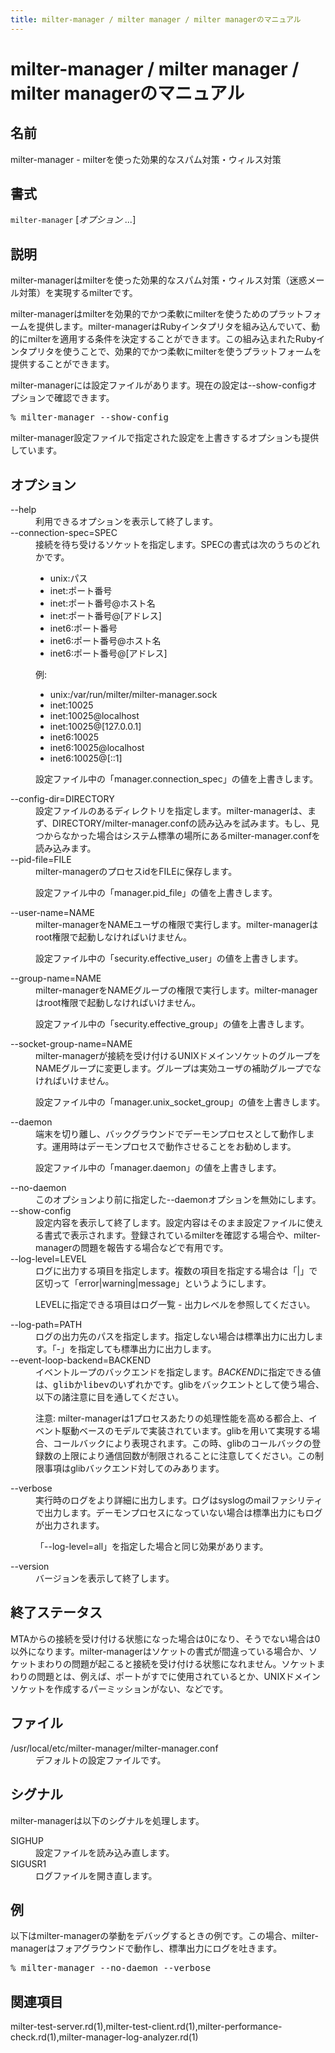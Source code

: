 ```yaml
---
title: milter-manager / milter manager / milter managerのマニュアル
---
```


# milter-manager / milter manager / milter managerのマニュアル

## 名前

milter-manager - milterを使った効果的なスパム対策・ウィルス対策

## 書式

<code>milter-manager</code> [<em>オプション ...</em>]

## 説明

milter-managerはmilterを使った効果的なスパム対策・ウィルス対策（迷惑メール対策）を実現するmilterです。

milter-managerはmilterを効果的でかつ柔軟にmilterを使うためのプラットフォームを提供します。milter-managerはRubyインタプリタを組み込んでいて、動的にmilterを適用する条件を決定することができます。この組み込まれたRubyインタプリタを使うことで、効果的でかつ柔軟にmilterを使うプラットフォームを提供することができます。

milter-managerには設定ファイルがあります。現在の設定は--show-configオプションで確認できます。

<pre>% milter-manager --show-config</pre>

milter-manager設定ファイルで指定された設定を上書きするオプションも提供しています。

## オプション

<dl>
<dt>--help</dt>
<dd>利用できるオプションを表示して終了します。</dd>
<dt>--connection-spec=SPEC</dt>
<dd>接続を待ち受けるソケットを指定します。SPECの書式は次のうちのどれかです。

* unix:パス
* inet:ポート番号
* inet:ポート番号@ホスト名
* inet:ポート番号@[アドレス]
* inet6:ポート番号
* inet6:ポート番号@ホスト名
* inet6:ポート番号@[アドレス]

例:

* unix:/var/run/milter/milter-manager.sock
* inet:10025
* inet:10025@localhost
* inet:10025@[127.0.0.1]
* inet6:10025
* inet6:10025@localhost
* inet6:10025@[::1]

設定ファイル中の「manager.connection_spec」の値を上書きします。</dd>
<dt>--config-dir=DIRECTORY</dt>
<dd>設定ファイルのあるディレクトリを指定します。milter-managerは、まず、DIRECTORY/milter-manager.confの読み込みを試みます。もし、見つからなかった場合はシステム標準の場所にあるmilter-manager.confを読み込みます。</dd>
<dt>--pid-file=FILE</dt>
<dd>milter-managerのプロセスidをFILEに保存します。

設定ファイル中の「manager.pid_file」の値を上書きします。</dd>
<dt>--user-name=NAME</dt>
<dd>milter-managerをNAMEユーザの権限で実行します。milter-managerはroot権限で起動しなければいけません。

設定ファイル中の「security.effective_user」の値を上書きします。</dd>
<dt>--group-name=NAME</dt>
<dd>milter-managerをNAMEグループの権限で実行します。milter-managerはroot権限で起動しなければいけません。

設定ファイル中の「security.effective_group」の値を上書きします。</dd>
<dt>--socket-group-name=NAME</dt>
<dd>milter-managerが接続を受け付けるUNIXドメインソケットのグループをNAMEグループに変更します。グループは実効ユーザの補助グループでなければいけません。

設定ファイル中の「manager.unix_socket_group」の値を上書きします。</dd>
<dt>--daemon</dt>
<dd>端末を切り離し、バックグラウンドでデーモンプロセスとして動作します。運用時はデーモンプロセスで動作させることをお勧めします。

設定ファイル中の「manager.daemon」の値を上書きします。</dd>
<dt>--no-daemon</dt>
<dd>このオプションより前に指定した--daemonオプションを無効にします。</dd>
<dt>--show-config</dt>
<dd>設定内容を表示して終了します。設定内容はそのまま設定ファイルに使える書式で表示されます。登録されているmilterを確認する場合や、milter-managerの問題を報告する場合などで有用です。</dd>
<dt>--log-level=LEVEL</dt>
<dd>ログに出力する項目を指定します。複数の項目を指定する場合は「|」で区切って「error|warning|message」というようにします。

LEVELに指定できる項目はログ一覧 - 出力レベルを参照してください。</dd>
<dt>--log-path=PATH</dt>
<dd>ログの出力先のパスを指定します。指定しない場合は標準出力に出力します。「-」を指定しても標準出力に出力します。</dd>
<dt>--event-loop-backend=BACKEND</dt>
<dd>イベントループのバックエンドを指定します。<var>BACKEND</var>に指定できる値は、<kbd>glib</kbd>か<kbd>libev</kbd>のいずれかです。glibをバックエントとして使う場合、以下の諸注意に目を通してください。

注意: milter-managerは1プロセスあたりの処理性能を高める都合上、イベント駆動ベースのモデルで実装されています。glibを用いて実現する場合、コールバックにより表現されます。この時、glibのコールバックの登録数の上限により通信回数が制限されることに注意してください。この制限事項はglibバックエンド対してのみあります。</dd>
<dt>--verbose</dt>
<dd>実行時のログをより詳細に出力します。ログはsyslogのmailファシリティで出力します。デーモンプロセスになっていない場合は標準出力にもログが出力されます。

「--log-level=all」を指定した場合と同じ効果があります。</dd>
<dt>--version</dt>
<dd>バージョンを表示して終了します。</dd></dl>

## 終了ステータス

MTAからの接続を受け付ける状態になった場合は0になり、そうでない場合は0以外になります。milter-managerはソケットの書式が間違っている場合か、ソケットまわりの問題が起こると接続を受け付ける状態になれません。ソケットまわりの問題とは、例えば、ポートがすでに使用されているとか、UNIXドメインソケットを作成するパーミッションがない、などです。

## ファイル

<dl>
<dt>/usr/local/etc/milter-manager/milter-manager.conf</dt>
<dd>デフォルトの設定ファイルです。</dd></dl>

## シグナル

milter-managerは以下のシグナルを処理します。

<dl>
<dt>SIGHUP</dt>
<dd>設定ファイルを読み込み直します。</dd>
<dt>SIGUSR1</dt>
<dd>ログファイルを開き直します。</dd></dl>

## 例

以下はmilter-managerの挙動をデバッグするときの例です。この場合、milter-managerはフォアグラウンドで動作し、標準出力にログを吐きます。

<pre>% milter-manager --no-daemon --verbose</pre>

## 関連項目

milter-test-server.rd(1),milter-test-client.rd(1),milter-performance-check.rd(1),milter-manager-log-analyzer.rd(1)


